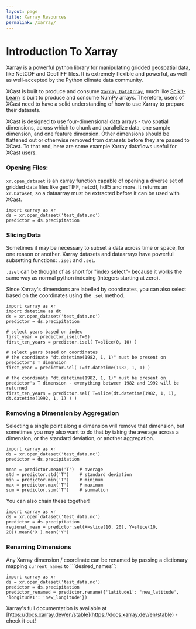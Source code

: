 ```yaml
---
layout: page
title: Xarray Resources
permalink: /xarray/ 
---
```


# Introduction To Xarray

[Xarray](https://docs.xarray.dev/en/stable/) is a powerful python library for manipulating gridded geospatial data, like NetCDF and GeoTIFF files. It is extremely flexible and powerful, as well as well-accepted by the Python climate data community. 

XCast is built to produce and consume [```Xarray.DataArray```](https://docs.xarray.dev/en/stable/generated/xarray.DataArray.html), much like [Scikit-Learn](https://scikit-learn.org/) is built to produce and consume NumPy arrays. Therefore, users of XCast need to have a solid understanding of how to use Xarray to prepare their datasets. 

XCast is designed to use four-dimensional data arrays - two spatial dimensions, across which to chunk and parallelize data, one sample dimension, and one feature dimension. Other dimensions should be flattened out or otherwise removed from datasets before they are passed to XCast. To that end, here are some example Xarray dataflows useful for XCast users: 

### Opening Files: 

```xr.open_dataset``` is an xarray function capable of opening a diverse set of gridded data files like geoTIFF, netcdf, hdf5 and more. It returns an ```xr.Dataset```, so a dataarray must be extracted before it can be used with XCast. 

```
import xarray as xr 
ds = xr.open_dataset('test_data.nc') 
predictor = ds.precipitation
```

### Slicing Data 

Sometimes it may be necessary to subset a data across time or space, for one reason or another. Xarray datasets and dataarrays have powerful subsetting functions: ```.isel``` and ```.sel```. 

```.isel``` can be thought of as short for "index select"- because it works the same way as normal python indexing (integers starting at zero). 

Since Xarray's dimensions are labelled by coordinates, you can also select based on the coordinates using the ```.sel``` method. 

```
import xarray as xr 
import datetime as dt
ds = xr.open_dataset('test_data.nc') 
predictor = ds.precipitation

# select years based on index
first_year = predictor.isel(T=0) 
first_ten_years = predictor.isel( T=slice(0, 10) )

# select years based on coordinates
# the coordinate "dt.datetime(1982, 1, 1)" must be present on predictor's T dimension
first_year = predictor.sel( T=dt.datetime(1982, 1, 1) )  

# the coordinate "dt.datetime(1982, 1, 1)" must be present on predictor's T dimension - everything between 1982 and 1992 will be returned
first_ten_years = predictor.sel( T=slice(dt.datetime(1982, 1, 1), dt.datetime(1992, 1, 1) ) )   
```

### Removing a Dimension by Aggregation

Selecting a single point along a dimension will remove that dimension, but sometimes you may also want to do that by taking the average across a dimension, or the standard deviation, or another aggregation. 

```
import xarray as xr 
ds = xr.open_dataset('test_data.nc') 
predictor = ds.precipitation

mean = predictor.mean('T')  # average 
std = predictor.std('T')    # standard deviation 
min = predictor.min('T')    # minimum 
max = predictor.max('T')    # maximum
sum = predictor.sum('T')    # summation 
``` 


You can also chain these together! 

```
import xarray as xr 
ds = xr.open_dataset('test_data.nc') 
predictor = ds.precipitation
regional_mean = predictor.sel(X=slice(10, 20), Y=slice(10, 20)).mean('X').mean('Y') 
``` 

### Renaming Dimensions

Any Xarray dimension / coordinate can be renamed by passing a dictionary mapping ```current_names``` to ```desired_names``: 

```
import xarray as xr 
ds = xr.open_dataset('test_data.nc') 
predictor = ds.precipitation
predictor_renamed = predictor.rename({'latitude1': 'new_latitude', 'longitude1': 'new_longitude'}) 
```



Xarray's full documentation is available at [https://docs.xarray.dev/en/stable](https://docs.xarray.dev/en/stable) - check it out! 




